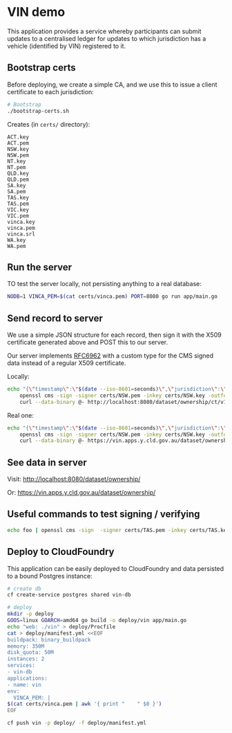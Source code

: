 # VIN demo

This application provides a service whereby participants can submit updates to a centralised ledger for updates to which jurisdiction has a vehicle (identified by VIN) registered to it.

## Bootstrap certs

Before deploying, we create a simple CA, and we use this to issue a client certificate to each jurisdiction:

```bash
# Bootstrap
./bootstrap-certs.sh
```

Creates (in `certs/` directory):

```
ACT.key
ACT.pem
NSW.key
NSW.pem
NT.key
NT.pem
QLD.key
QLD.pem
SA.key
SA.pem
TAS.key
TAS.pem
VIC.key
VIC.pem
vinca.key
vinca.pem
vinca.srl
WA.key
WA.pem
```

## Run the server

TO test the server locally, not persisting anything to a real database:

```bash
NODB=1 VINCA_PEM=$(cat certs/vinca.pem) PORT=8080 go run app/main.go
```

## Send record to server

We use a simple JSON structure for each record, then sign it with the X509 certificate generated above and POST this to our server.

Our server implements [RFC6962](https://tools.ietf.org/html/rfc6962) with a custom type for the CMS signed data instead of a regular X509 certificate.

Locally:

```bash
echo "{\"timestamp\":\"$(date --iso-8601=seconds)\",\"jurisdiction\":\"NSW\",\"vin\":\"VIN0123456789\"}" | \
    openssl cms -sign -signer certs/NSW.pem -inkey certs/NSW.key -outform DER -stream | \
    curl --data-binary @- http://localhost:8080/dataset/ownership/ct/v1/add-objecthash -v
```

Real one:

```bash
echo "{\"timestamp\":\"$(date --iso-8601=seconds)\",\"jurisdiction\":\"NSW\",\"vin\":\"VIN0123456789\"}" | \
    openssl cms -sign -signer certs/NSW.pem -inkey certs/NSW.key -outform DER -stream | \
    curl --data-binary @- https://vin.apps.y.cld.gov.au/dataset/ownership/ct/v1/add-objecthash -v
```

## See data in server

Visit:
<http://localhost:8080/dataset/ownership/>

Or:
<https://vin.apps.y.cld.gov.au/dataset/ownership/>

## Useful commands to test signing / verifying

```bash
echo foo | openssl cms -sign  -signer certs/TAS.pem -inkey certs/TAS.key -outform DER -stream | openssl cms -verify -inform DER -CAfile certs/vinca.pem
```

## Deploy to CloudFoundry

This application can be easily deployed to CloudFoundry and data persisted to a bound Postgres instance:

```bash
# create db
cf create-service postgres shared vin-db

# deploy
mkdir -p deploy
GOOS=linux GOARCH=amd64 go build -o deploy/vin app/main.go
echo "web: ./vin" > deploy/Procfile
cat > deploy/manifest.yml <<EOF
buildpack: binary_buildpack
memory: 350M
disk_quota: 50M
instances: 2
services:
- vin-db
applications:
- name: vin
env:
  VINCA_PEM: |
$(cat certs/vinca.pem | awk '{ print "    " $0 }')
EOF

cf push vin -p deploy/ -f deploy/manifest.yml
```
